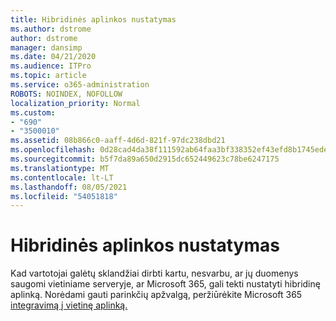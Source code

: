 ```yaml
---
title: Hibridinės aplinkos nustatymas
ms.author: dstrome
author: dstrome
manager: dansimp
ms.date: 04/21/2020
ms.audience: ITPro
ms.topic: article
ms.service: o365-administration
ROBOTS: NOINDEX, NOFOLLOW
localization_priority: Normal
ms.custom:
- "690"
- "3500010"
ms.assetid: 08b866c0-aaff-4d6d-821f-97dc238dbd21
ms.openlocfilehash: 0d28cad4da38f111592ab64faa3bf338352ef43efd8b1745ede3498efffb9a4f
ms.sourcegitcommit: b5f7da89a650d2915dc652449623c78be6247175
ms.translationtype: MT
ms.contentlocale: lt-LT
ms.lasthandoff: 08/05/2021
ms.locfileid: "54051818"
---
```

# <a name="setting-up-a-hybrid-environment"></a>Hibridinės aplinkos nustatymas

Kad vartotojai galėtų sklandžiai dirbti kartu, nesvarbu, ar jų duomenys saugomi vietiniame serveryje, ar Microsoft 365, gali tekti nustatyti hibridinę aplinką. Norėdami gauti parinkčių apžvalgą, peržiūrėkite Microsoft 365 [integravimą į vietinę aplinką.](https://docs.microsoft.com/office365/enterprise/office-365-integration)
  
